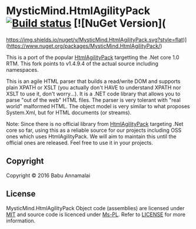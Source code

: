 # MysticMind.HtmlAgilityPack [![Build status](https://ci.appveyor.com/api/projects/status/5kunl51a20ffnvcm?svg=true)](https://ci.appveyor.com/project/BabuAnnamalai/mysticmind-htmlagilitypack) [![NuGet Version](
https://img.shields.io/nuget/v/MysticMind.HtmlAgilityPack.svg?style=flat)](https://www.nuget.org/packages/MysticMind.HtmlAgilityPack/)

This is a port of the popular [HtmlAgilityPack](https://htmlagilitypack.codeplex.com/) targetting the .Net core 1.0 RTM. This fork points to v1.4.9.4 of the actual source including namespaces. 

This is an agile HTML parser that builds a read/write DOM and supports plain XPATH or XSLT (you actually don't HAVE to understand XPATH nor XSLT to use it, don't worry...). It is a .NET code library that allows you to parse "out of the web" HTML files. The parser is very tolerant with "real world" malformed HTML. The object model is very similar to what proposes System.Xml, but for HTML documents (or streams). 

Note: Since there is no official library from [HtmlAgilityPack](https://htmlagilitypack.codeplex.com/) targeting .Net core so far, using this as a reliable source for our projects including OSS ones which uses HtmlAgilityPack. We will aim to maintain this until the official ones are released. Feel free to use it in your projects.

## Copyright

Copyright © 2016 Babu Annamalai


## License

MysticMind.HtmlAgilityPack Object code (assemblies) are licensed under [MIT](http://www.opensource.org/licenses/mit-license.php "Read more about the MIT license form") and source code is licenced under [Ms-PL](https://opensource.org/licenses/MS-PL). Refer to [LICENSE](https://github.com/mysticmind/mysticmind-htmlagilitypack/blob/master/LICENSE) for more information.